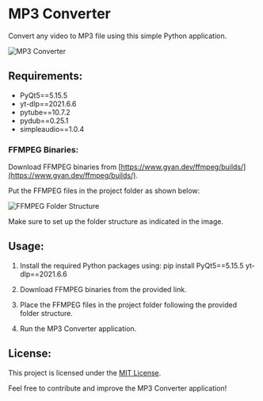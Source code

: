 # MP3 Converter

Convert any video to MP3 file using this simple Python application.

![MP3 Converter](https://github.com/brahmihub/MP3_Converter/assets/151893249/8293e659-1a7a-4e6b-85c1-dd26e063e2a0)

## Requirements:

- PyQt5==5.15.5
- yt-dlp==2021.6.6
- pytube==10.7.2
- pydub==0.25.1
- simpleaudio==1.0.4

### FFMPEG Binaries:

Download FFMPEG binaries from [https://www.gyan.dev/ffmpeg/builds/](https://www.gyan.dev/ffmpeg/builds/).

Put the FFMPEG files in the project folder as shown below:

![FFMPEG Folder Structure](https://github.com/brahmihub/MP3_Converter/assets/151893249/b5a945ad-0e85-4904-b9ac-89d90d08eb3a)

Make sure to set up the folder structure as indicated in the image.

## Usage:

1. Install the required Python packages using:
pip install PyQt5==5.15.5 yt-dlp==2021.6.6

2. Download FFMPEG binaries from the provided link.

3. Place the FFMPEG files in the project folder following the provided folder structure.

4. Run the MP3 Converter application.


## License:

This project is licensed under the [MIT License](LICENSE).

Feel free to contribute and improve the MP3 Converter application!
